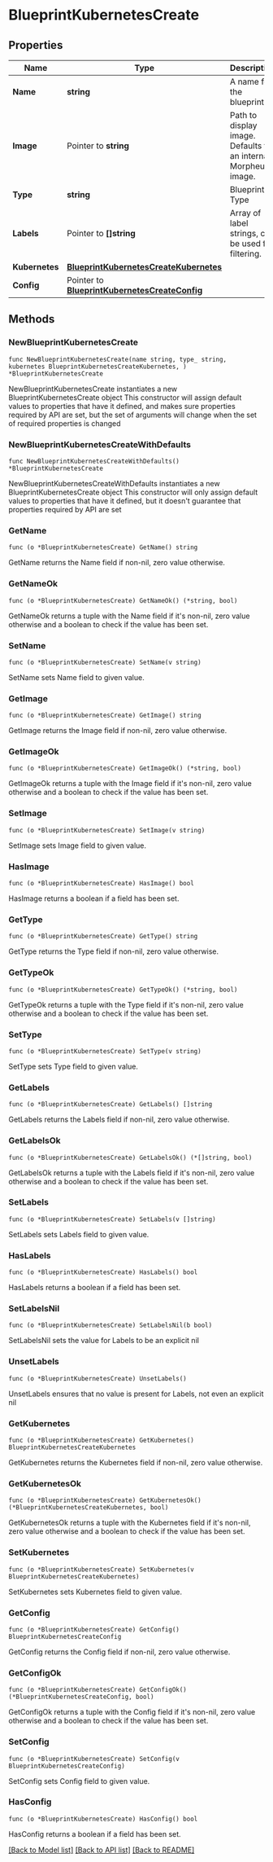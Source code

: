 # BlueprintKubernetesCreate

## Properties

Name | Type | Description | Notes
------------ | ------------- | ------------- | -------------
**Name** | **string** | A name for the blueprint | 
**Image** | Pointer to **string** | Path to display image. Defaults to an internal Morpheus image. | [optional] 
**Type** | **string** | Blueprint Type | 
**Labels** | Pointer to **[]string** | Array of label strings, can be used for filtering. | [optional] 
**Kubernetes** | [**BlueprintKubernetesCreateKubernetes**](blueprintKubernetesCreate_kubernetes.md) |  | 
**Config** | Pointer to [**BlueprintKubernetesCreateConfig**](blueprintKubernetesCreate_config.md) |  | [optional] 

## Methods

### NewBlueprintKubernetesCreate

`func NewBlueprintKubernetesCreate(name string, type_ string, kubernetes BlueprintKubernetesCreateKubernetes, ) *BlueprintKubernetesCreate`

NewBlueprintKubernetesCreate instantiates a new BlueprintKubernetesCreate object
This constructor will assign default values to properties that have it defined,
and makes sure properties required by API are set, but the set of arguments
will change when the set of required properties is changed

### NewBlueprintKubernetesCreateWithDefaults

`func NewBlueprintKubernetesCreateWithDefaults() *BlueprintKubernetesCreate`

NewBlueprintKubernetesCreateWithDefaults instantiates a new BlueprintKubernetesCreate object
This constructor will only assign default values to properties that have it defined,
but it doesn't guarantee that properties required by API are set

### GetName

`func (o *BlueprintKubernetesCreate) GetName() string`

GetName returns the Name field if non-nil, zero value otherwise.

### GetNameOk

`func (o *BlueprintKubernetesCreate) GetNameOk() (*string, bool)`

GetNameOk returns a tuple with the Name field if it's non-nil, zero value otherwise
and a boolean to check if the value has been set.

### SetName

`func (o *BlueprintKubernetesCreate) SetName(v string)`

SetName sets Name field to given value.


### GetImage

`func (o *BlueprintKubernetesCreate) GetImage() string`

GetImage returns the Image field if non-nil, zero value otherwise.

### GetImageOk

`func (o *BlueprintKubernetesCreate) GetImageOk() (*string, bool)`

GetImageOk returns a tuple with the Image field if it's non-nil, zero value otherwise
and a boolean to check if the value has been set.

### SetImage

`func (o *BlueprintKubernetesCreate) SetImage(v string)`

SetImage sets Image field to given value.

### HasImage

`func (o *BlueprintKubernetesCreate) HasImage() bool`

HasImage returns a boolean if a field has been set.

### GetType

`func (o *BlueprintKubernetesCreate) GetType() string`

GetType returns the Type field if non-nil, zero value otherwise.

### GetTypeOk

`func (o *BlueprintKubernetesCreate) GetTypeOk() (*string, bool)`

GetTypeOk returns a tuple with the Type field if it's non-nil, zero value otherwise
and a boolean to check if the value has been set.

### SetType

`func (o *BlueprintKubernetesCreate) SetType(v string)`

SetType sets Type field to given value.


### GetLabels

`func (o *BlueprintKubernetesCreate) GetLabels() []string`

GetLabels returns the Labels field if non-nil, zero value otherwise.

### GetLabelsOk

`func (o *BlueprintKubernetesCreate) GetLabelsOk() (*[]string, bool)`

GetLabelsOk returns a tuple with the Labels field if it's non-nil, zero value otherwise
and a boolean to check if the value has been set.

### SetLabels

`func (o *BlueprintKubernetesCreate) SetLabels(v []string)`

SetLabels sets Labels field to given value.

### HasLabels

`func (o *BlueprintKubernetesCreate) HasLabels() bool`

HasLabels returns a boolean if a field has been set.

### SetLabelsNil

`func (o *BlueprintKubernetesCreate) SetLabelsNil(b bool)`

 SetLabelsNil sets the value for Labels to be an explicit nil

### UnsetLabels
`func (o *BlueprintKubernetesCreate) UnsetLabels()`

UnsetLabels ensures that no value is present for Labels, not even an explicit nil
### GetKubernetes

`func (o *BlueprintKubernetesCreate) GetKubernetes() BlueprintKubernetesCreateKubernetes`

GetKubernetes returns the Kubernetes field if non-nil, zero value otherwise.

### GetKubernetesOk

`func (o *BlueprintKubernetesCreate) GetKubernetesOk() (*BlueprintKubernetesCreateKubernetes, bool)`

GetKubernetesOk returns a tuple with the Kubernetes field if it's non-nil, zero value otherwise
and a boolean to check if the value has been set.

### SetKubernetes

`func (o *BlueprintKubernetesCreate) SetKubernetes(v BlueprintKubernetesCreateKubernetes)`

SetKubernetes sets Kubernetes field to given value.


### GetConfig

`func (o *BlueprintKubernetesCreate) GetConfig() BlueprintKubernetesCreateConfig`

GetConfig returns the Config field if non-nil, zero value otherwise.

### GetConfigOk

`func (o *BlueprintKubernetesCreate) GetConfigOk() (*BlueprintKubernetesCreateConfig, bool)`

GetConfigOk returns a tuple with the Config field if it's non-nil, zero value otherwise
and a boolean to check if the value has been set.

### SetConfig

`func (o *BlueprintKubernetesCreate) SetConfig(v BlueprintKubernetesCreateConfig)`

SetConfig sets Config field to given value.

### HasConfig

`func (o *BlueprintKubernetesCreate) HasConfig() bool`

HasConfig returns a boolean if a field has been set.


[[Back to Model list]](../README.md#documentation-for-models) [[Back to API list]](../README.md#documentation-for-api-endpoints) [[Back to README]](../README.md)


